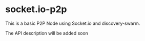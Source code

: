 # socket.io-p2p

This is a basic P2P Node using Socket.io and discovery-swarm.

The API description will be added soon
